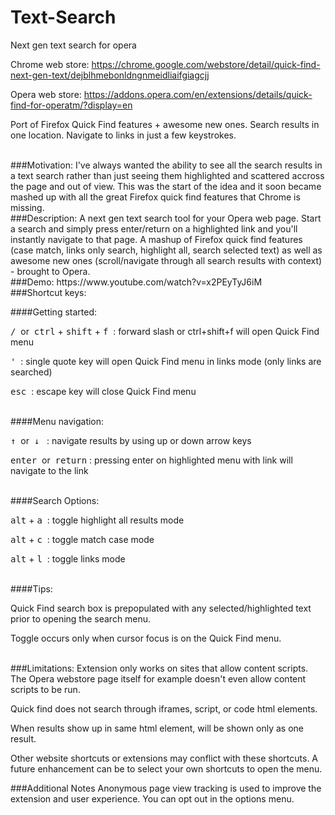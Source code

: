 Text-Search
===========

Next gen text search for opera

Chrome web store: https://chrome.google.com/webstore/detail/quick-find-next-gen-text/dejblhmebonldngnmeidliaifgiagcjj

Opera web store: https://addons.opera.com/en/extensions/details/quick-find-for-operatm/?display=en

Port of Firefox Quick Find features + awesome new ones. Search results in one location. Navigate to links in just a few keystrokes.

<br>
###Motivation:
I've always wanted the ability to see all the search results in a text search rather than just seeing them highlighted and scattered accross the page and out of view. This was the start of the idea and it soon became mashed up with all the great Firefox quick find features that Chrome is missing.

<br>
###Description:
A next gen text search tool for your Opera web page. Start a search and simply press enter/return on a highlighted link and you'll instantly navigate to that page. A mashup of Firefox quick find features (case match, links only search, highlight all, search selected text) as well as awesome new ones (scroll/navigate through all search results with context) - brought to Opera.

<br>
###Demo:
https://www.youtube.com/watch?v=x2PEyTyJ6iM

<br>
###Shortcut keys:

####Getting started:

<kbd class="light">/</kbd>&nbsp; or  &nbsp;<kbd class="light">ctrl</kbd> + <kbd class="light">shift</kbd> + <kbd class="light">f</kbd>&nbsp;&nbsp;: forward slash or ctrl+shift+f will open Quick Find menu

<kbd class="light">'</kbd>&nbsp;&nbsp;: single quote key will open Quick Find menu in links mode (only links are searched)

<kbd class="light">esc</kbd>&nbsp;&nbsp;: escape key will close Quick Find menu

<br>
####Menu navigation:

<kbd class="light">&#8593;</kbd>&nbsp; or &nbsp;<kbd class="light">&#8595;</kbd>
&nbsp;&nbsp;: navigate results by using up or down arrow keys

<kbd class="light">enter</kbd>&nbsp; or &nbsp;<kbd class="light">return</kbd> : pressing enter on highlighted menu with link will navigate to the link

<br>
####Search Options:

<kbd class="light">alt</kbd> + <kbd class="light">a</kbd>&nbsp;&nbsp;: toggle highlight all results mode

<kbd class="light">alt</kbd> + <kbd class="light">c</kbd>&nbsp;&nbsp;: toggle match case mode

<kbd class="light">alt</kbd> + <kbd class="light">l</kbd>&nbsp;&nbsp;: toggle links mode

<br>
####Tips:

Quick Find search box is prepopulated with any selected/highlighted text prior to opening the search menu.

Toggle occurs only when cursor focus is on the Quick Find menu.

<br>
###Limitations:
Extension only works on sites that allow content scripts. The Opera webstore page itself for example doesn't even allow content scripts to be run.

Quick find does not search through iframes, script, or code html elements.

When results show up in same html element, will be shown only as one result.

Other website shortcuts or extensions may conflict with these shortcuts. A future enhancement can be to select your own shortcuts to open the menu.

###Additional Notes
Anonymous page view tracking is used to improve the extension and user experience. You can opt out in the options menu.
